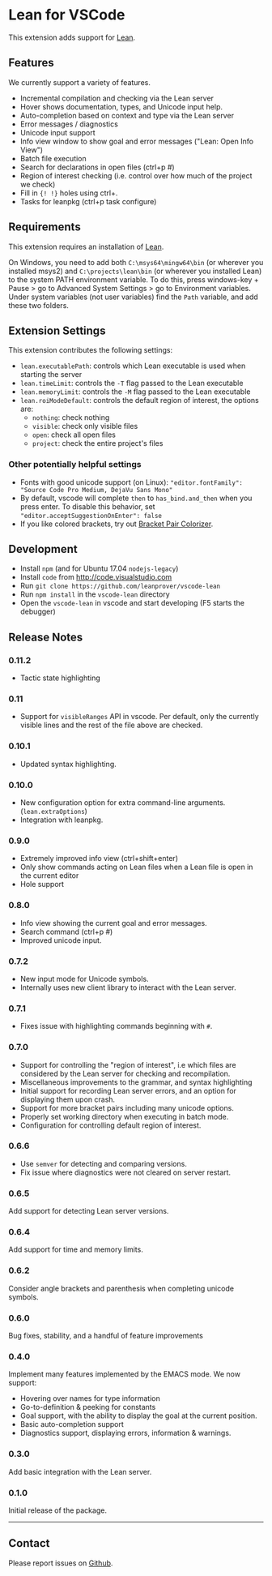 # Lean for VSCode

This extension adds support for [Lean](https://github.com/leanprover/lean).

## Features

We currently support a variety of features.

* Incremental compilation and checking via the Lean server
* Hover shows documentation, types, and Unicode input help.
* Auto-completion based on context and type via the Lean server
* Error messages / diagnostics
* Unicode input support
* Info view window to show goal and error messages ("Lean: Open Info View")
* Batch file execution
* Search for declarations in open files (ctrl+p #)
* Region of interest checking (i.e. control over how much of the project we check)
* Fill in `{! !}` holes using ctrl+.
* Tasks for leanpkg (ctrl+p task configure)

## Requirements

This extension requires an installation of [Lean](https://leanprover.github.io).

On Windows, you need to add both `C:\msys64\mingw64\bin` (or wherever you installed msys2) and `C:\projects\lean\bin` (or wherever you installed Lean) to the system PATH environment variable.  To do this, press windows-key + Pause > go to Advanced System Settings > go to Environment variables. Under system variables (not user variables) find the `Path` variable, and add these two folders.

## Extension Settings

This extension contributes the following settings:

* `lean.executablePath`: controls which Lean executable is used when starting the server
* `lean.timeLimit`: controls the `-T` flag passed to the Lean executable
* `lean.memoryLimit`: controls the `-M` flag passed to the Lean executable
* `lean.roiModeDefault`: controls the default region of interest, the options are:
  - `nothing`: check nothing
  - `visible`: check only visible files
  - `open`: check all open files
  - `project`: check the entire project's files

### Other potentially helpful settings

* Fonts with good unicode support (on Linux): `"editor.fontFamily": "Source Code Pro Medium, DejaVu Sans Mono"`
* By default, vscode will complete `then` to `has_bind.and_then` when you press enter.  To disable this behavior, set `"editor.acceptSuggestionOnEnter": false`
* If you like colored brackets, try out [Bracket Pair Colorizer](https://marketplace.visualstudio.com/items?itemName=CoenraadS.bracket-pair-colorizer).

## Development

* Install `npm` (and for Ubuntu 17.04 `nodejs-legacy`)
* Install `code` from http://code.visualstudio.com
* Run `git clone https://github.com/leanprover/vscode-lean`
* Run `npm install` in the `vscode-lean` directory
* Open the `vscode-lean` in vscode and start developing (F5 starts the debugger)

## Release Notes

### 0.11.2
* Tactic state highlighting

### 0.11
* Support for `visibleRanges` API in vscode.  Per default, only the currently visible lines and the rest of the file above are checked.

### 0.10.1
* Updated syntax highlighting.

### 0.10.0
* New configuration option for extra command-line arguments. (`lean.extraOptions`)
* Integration with leanpkg.

### 0.9.0
* Extremely improved info view (ctrl+shift+enter)
* Only show commands acting on Lean files when a Lean file is open in the current editor
* Hole support

### 0.8.0
* Info view showing the current goal and error messages.
* Search command (ctrl+p #)
* Improved unicode input.

### 0.7.2
* New input mode for Unicode symbols.
* Internally uses new client library to interact with the Lean server.

### 0.7.1
* Fixes issue with highlighting commands beginning with `#`.

### 0.7.0
* Support for controlling the "region of interest", i.e which files
  are considered by the Lean server for checking and recompilation.
* Miscellaneous improvements to the grammar, and syntax highlighting
* Initial support for recording Lean server errors, and an option
  for displaying them upon crash.
* Support for more bracket pairs including many unicode options.
* Properly set working directory when executing in batch mode.
* Configuration for controlling default region of interest.

### 0.6.6

* Use `semver` for detecting and comparing versions.
* Fix issue where diagnostics were not cleared on
  server restart.

### 0.6.5

Add support for detecting Lean server versions.

### 0.6.4

Add support for time and memory limits.

### 0.6.2

Consider angle brackets and parenthesis when completing unicode symbols.

### 0.6.0

Bug fixes, stability, and a handful of feature improvements

### 0.4.0

Implement many features implemented by the EMACS mode. We now support:

- Hovering over names for type information
- Go-to-definition & peeking for constants
- Goal support, with the ability to display the
  goal at the current position.
- Basic auto-completion support
- Diagnostics support, displaying errors, information
   & warnings.

### 0.3.0

Add basic integration with the Lean server.

### 0.1.0

Initial release of the package.

-----------------------------------------------------------------------------------------------------------

## Contact

Please report issues on [Github](https://github.com/leanprover/vscode-lean).
